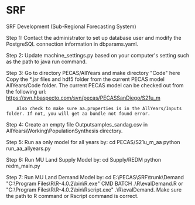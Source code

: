 # SRF
SRF Development (Sub-Regional Forecasting System)

Step 1: Contact the administrator to set up database user and modify the PostgreSQL connection information in dbparams.yaml. 

Step 2: Update machine_settings.py based on your computer's setting such as the path to java run command.

Step 3: Go to directory PECAS/AllYears and make directory "Code" here
        Copy the *.jar files and hdf5 folder from the current PECAS model AllYears/Code folder.
        The current PECAS model can be checked out from the following url:
        https://svn.hbaspecto.com/svn/pecas/PECASSanDiego/S21u_m
        
        Also check to make sure aa.properties is in the AllYears/Inputs folder. If not, you will get aa bundle not found error. 

Step 4: Create an empty file Outputsamples_sandag.csv in AllYears\Working\PopulationSynthesis directory.

Step 5: Run aa only model for all years by: 
        cd PECAS/S21u_m_aa
        python run_aa_allyears.py 

Step 6: Run MU Land Supply Model by:
        cd Supply/REDM
        python redm_main.py
        
        
Step 7: Run MU Land Demand Model by:
        cd E:\PECAS\SRF\trunk\Demand
        "C:\Program Files\R\R-4.0.2\bin\R.exe" CMD BATCH .\R\evalDemand.R
        or 
        "C:\Program Files\R\R-4.0.2\bin\Rscript.exe" .\R\evalDemand.
         Make sure the path to R command or Rscript command is correct.
   




